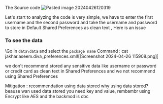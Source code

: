 The Source code
![Pasted image 20240426120319](https://github.com/sisi0x/vulnerable-android-application/assets/100969542/7825a627-7d2f-4b19-b754-8420f61166af)

Let's start to  analyzing the code is very simple, we have to enter the first username and the second password and take the username and password to store in Default Shared Preferences as clean text , Here is an issue

### To see the data
\Go in `data\data` and select the `package name` 
Command : cat jakhar.aseem.diva_preferences.xml![[Screenshot 2024-04-26 115908.png]]

we don't recommend stored any sensitive data like username or password or credit card as clean text in Shared Preferences and we not recommend using Shared Preferences


Mitigation : recommendation using data stored
why using data stored?
beause wan used data stored you need key and value, rembambr using Encrypt like AES and the backmod is cbc
